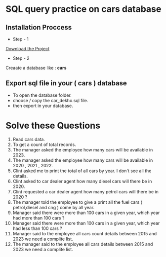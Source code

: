 # SQL query practice on cars database

## Installation Proccess
 
- Step - 1  

[Download the Project](https://github.com/code-with-Rashed/sql-practice-on-cars/archive/refs/heads/master.zip)  

- Step - 2  

Creaate a database like : <strong>cars</strong>  

## Export sql file in your ( cars ) database 
- To open the database folder. 
- choose / copy the car_dekho.sql file. 
- then export in your database.  

# Solve these Questions
1. Read cars data.
2. To get a count of total records.
3. The manager asked the employee how many cars will be available in 2023.
4. The manager asked the employee how many cars will be available in 2020 , 2021 , 2022.
5. Clint asked me to print the total of all cars by year. I don't see all the details.
6. Clint asked to car dealer agent how many diesel cars will there be in 2020.
7. Clint requested a car dealer agent how many petrol cars will there be in 2020 ?
8. The manager told the employee to give a print all the fuel cars ( petrol,diesel and cng ) come by all year.
9. Manager said there were more than 100 cars in a given year, which year had more than 100 cars ?
10. Manager said there were more than 100 cars in a given year, which year had less than 100 cars ?
11. Manager said to the employee all cars count details between 2015 and 2023 we need a complite list.
12. The manager said to the employee all cars details between 2015 and 2023 we need a complite list.